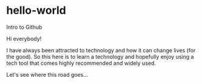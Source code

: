 # hello-world
Intro to Github

Hi everybody!

I have always been attracted to technology and how it can change lives (for the good). So this here is to learn a technology and hopefully enjoy using a tech tool that comes highly recommended and widely used.

Let's see where this road goes...
